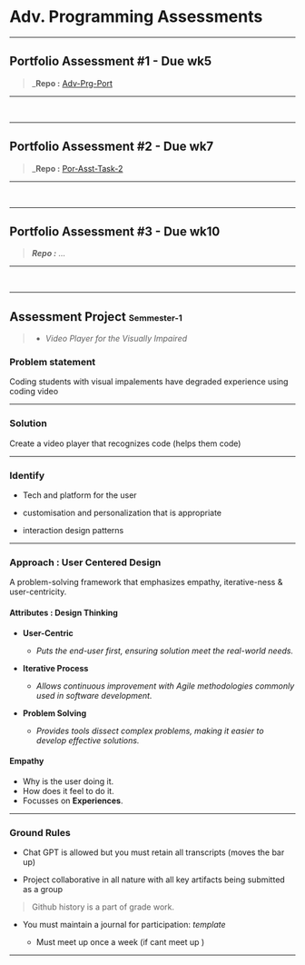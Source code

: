 # Adv. Programming Assessments

---

## Portfolio Assessment #1 - Due wk5

> _**Repo :** [Adv-Prg-Port](https://github.com/Nathan-Bransby-NMT/Adv-Prg-Port1_)

---

<br>

---

## Portfolio Assessment #2 - Due wk7

> _**Repo :** [Por-Asst-Task-2](https://github.com/Nathan-Bransby-NMT/Dual-Diploma-2024/blob/main/Semester-1/Advanced-Programming-Cluster/Assessment/Por-Asst-Task-2.md_)

---

<br>

---

## Portfolio Assessment #3 - Due wk10

> _**Repo :** ..._

---

<br>

---

## Assessment Project <small><small>Semmester-1</small></small>

> * _Video Player for the Visually Impaired_

### Problem statement

Coding students with visual impalements have degraded experience using coding video

---

### Solution

Create a video player that recognizes code (helps them code)

---

### Identify

* Tech and platform for the user

* customisation and personalization that is appropriate

* interaction design patterns

---

### Approach : User Centered Design

A problem-solving framework that emphasizes empathy, iterative-ness & user-centricity.

#### Attributes : Design Thinking

* **User-Centric**
  * _Puts the end-user first, ensuring solution meet the real-world needs._

* **Iterative Process**
  * _Allows continuous improvement with Agile methodologies commonly used in software development._

* **Problem Solving**
  * _Provides tools dissect complex problems, making it easier to develop effective solutions._

#### Empathy

* Why is the user doing it.
* How does it feel to do it.
* Focusses on **Experiences**.

---

### Ground Rules

* Chat GPT is allowed but you must retain all transcripts (moves the bar up)

* Project collaborative in all nature with all key artifacts being submitted as a group

> Github history is a part of grade work.

* You must maintain a journal for participation: _template_

  * Must meet up once a week (if cant meet up )

---
